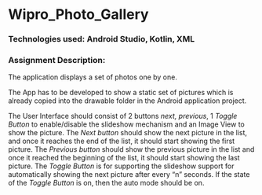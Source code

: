 # Wipro_Photo_Gallery

### Technologies used: Android Studio, Kotlin, XML

### Assignment Description:
The application displays a set of photos one by one.

The App has to be developed to show a static set of pictures which is already copied into the drawable folder in the Android 
application project.

The User Interface should consist of 2 buttons *next, previous*, 1 *Toggle Button* to enable/disable the slideshow mechanism
and an Image View to show the picture. The *Next button* should show the next picture in the list, and once it reaches the end of the list, 
it should start showing the first picture. The *Previous button* should show the previous picture in the list and once it reached the beginning of the list, it should start showing the last picture. The *Toggle Button* is for supporting the slideshow support for automatically showing the next picture after every “n” seconds. If the state of the *Toggle Button* is on, then the auto mode should be on.
